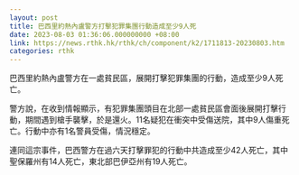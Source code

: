 ```yaml
---
layout: post
title: 巴西里約熱內盧警方打擊犯罪集團行動造成至少9人死
date: 2023-08-03 01:36:06.000000000 +08:00
link: https://news.rthk.hk/rthk/ch/component/k2/1711813-20230803.htm
categories: rthk
---
```


巴西里約熱內盧警方在一處貧民區，展開打擊犯罪集團的行動，造成至少9人死亡。

警方說，在收到情報顯示，有犯罪集團頭目在北部一處貧民區會面後展開打擊行動，期間遇到槍手襲擊，於是還火。11名疑犯在衝突中受傷送院，其中9人傷重死亡。行動中亦有1名警員受傷，情況穩定。

連同這宗事件，巴西警方在過六天打擊罪犯的行動中共造成至少42人死亡，其中聖保羅州有14人死亡，東北部巴伊亞州有19人死亡。
